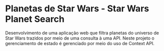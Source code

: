 # Planetas de Star Wars - Star Wars Planet Search

Desenvolvimento de uma aplicação web que filtra planetas do universo de Star Wars trazidos por meio de uma consulta à uma API. Neste projeto o gerenciamento de estado é gerenciado por meio do uso de Context API.